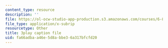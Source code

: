```yaml
---
content_type: resource
description: ''
file: https://ol-ocw-studio-app-production.s3.amazonaws.com/courses/6-858-computer-systems-security-fall-2014/fa66adbaa46e5d8abbe36a317bfcfd20_OgGTJIgNewE.vtt
file_type: application/x-subrip
resourcetype: Other
title: 3play caption file
uid: fa66adba-a46e-5d8a-bbe3-6a317bfcfd20
---
```

